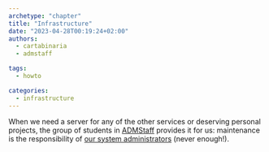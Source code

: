 ```yaml
---
archetype: "chapter"
title: "Infrastructure"
date: "2023-04-28T00:19:24+02:00"
authors:
  - cartabinaria
  - admstaff

tags:
  - howto

categories:
  - infrastructure
---
```


When we need a server for any of the other services or deserving personal projects, the group of students in [ADMStaff](https://students.cs.unibo.it) provides it for us: maintenance is the responsibility of [our system administrators](https://github.com/orgs/cartabinaria/teams/sistemisti) (never enough!).